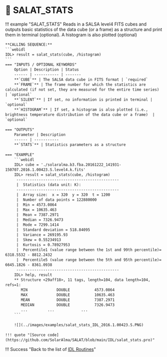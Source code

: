 # :low_brightness: SALAT_STATS

!!! example "SALAT_STATS"
	Reads in a SALSA level4 FITS cubes and outputs basic statistics of the data cube (or a frame) as a structure and print them in terminal (optional). A histogram is also plotted (optional)
	
	**CALLING SEQUENCE:**
	```webidl
	IDL> result = salat_stats(cube, /histogram)
	```
	=== "INPUTS / OPTIONAL KEYWORDS"
		Option | Description | Status
		------ | ----------- | -------
		**`CUBE`** | The SALSA data cube in FITS format | `required`
		**`FRAME`** | The frame number for which the statistics are calculated (if not set, they are measured for the entire time series) | `optional`
		**`SILENT`** | If set, no information is printed in terminal | `optional`
		**`HISTOGRAM`** | If set, a histogram is also plotted (i.e., brightness temperature distribution of the data cube or a frame)  | `optional`
	
	=== "OUTPUTS"
		Parameter | Description
		------ | -----------
		**`STATS`** | Statistics parameters as a structure
		
	=== "EXAMPLE"
		```webidl
		IDL> cube = './solaralma.b3.fba.20161222_141931-150707.2016.1.00423.S.level4.k.fits'
		IDL> result = salat_stats(cube, /histogram)
		 ----------------------------------------------
		 |  Statistics (data unit: K):
		 ----------------------------------------------
		 |  Array size:  x = 320  y = 320  t = 1200
		 |  Number of data points = 122880000
		 |  Min = 4573.0864
		 |  Max = 10635.463
		 |  Mean = 7387.2971
		 |  Median = 7326.9473
		 |  Mode = 7299.1414
		 |  Standard deviation = 518.84095
		 |  Variance = 269195.93
		 |  Skew = 0.55234913
		 |  Kurtosis = 0.78927953
		 |  Percentile1 (value range between the 1st and 99th percentile)= 6318.5532 - 8812.2432
		 |  Percentile5 (value range between the 5th and 95th percentile)= 6645.1826 - 8361.0938
		 ----------------------------------------------
		IDL> help, result
		** Structure <29aff18>, 11 tags, length=104, data length=104, refs=1:
		   MIN             DOUBLE           4573.0864
		   MAX             DOUBLE           10635.463
		   MEAN            DOUBLE           7387.2971
		   MEDIAN          DOUBLE           7326.9473
		   ...		   ...			  ...
		```

		![](../images/examples/salat_stats_IDL_2016.1.00423.S.PNG)	

	!!! quote "[Source code](https://github.com/SolarAlma/SALAT/blob/main/IDL/salat_stats.pro)"

!!! Success "Back to the list of [IDL Routines](../idl.md)"